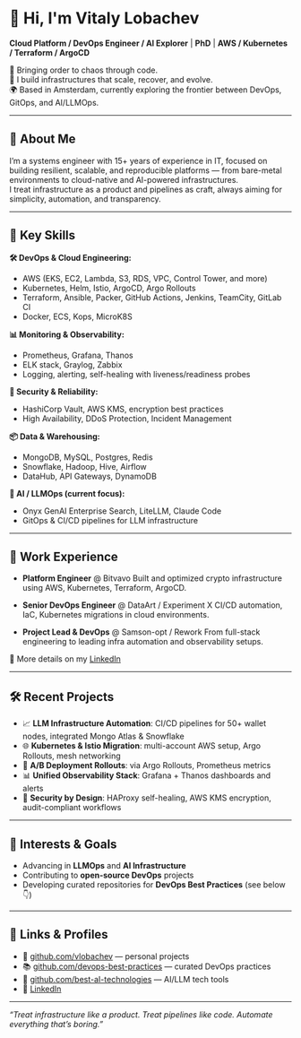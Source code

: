 # 👋 Hi, I'm Vitaly Lobachev

**Cloud Platform / DevOps Engineer / AI Explorer** | **PhD** | **AWS / Kubernetes / Terraform / ArgoCD**

💬 Bringing order to chaos through code.  
🚀 I build infrastructures that scale, recover, and evolve.  
🌍 Based in Amsterdam, currently exploring the frontier between DevOps, GitOps, and AI/LLMOps.

---

## 🧠 About Me

I’m a systems engineer with 15+ years of experience in IT, focused on building resilient, scalable, and reproducible platforms — from bare-metal environments to cloud-native and AI-powered infrastructures.  
I treat infrastructure as a product and pipelines as craft, always aiming for simplicity, automation, and transparency.

---

## 🔧 Key Skills

**🛠️ DevOps & Cloud Engineering:**  
- AWS (EKS, EC2, Lambda, S3, RDS, VPC, Control Tower, and more)  
- Kubernetes, Helm, Istio, ArgoCD, Argo Rollouts  
- Terraform, Ansible, Packer, GitHub Actions, Jenkins, TeamCity, GitLab CI  
- Docker, ECS, Kops, MicroK8S  

**📊 Monitoring & Observability:**  
- Prometheus, Grafana, Thanos  
- ELK stack, Graylog, Zabbix  
- Logging, alerting, self-healing with liveness/readiness probes  

**🔐 Security & Reliability:**  
- HashiCorp Vault, AWS KMS, encryption best practices  
- High Availability, DDoS Protection, Incident Management  

**📦 Data & Warehousing:**  
- MongoDB, MySQL, Postgres, Redis  
- Snowflake, Hadoop, Hive, Airflow  
- DataHub, API Gateways, DynamoDB  

**🧠 AI / LLMOps (current focus):**  
- Onyx GenAI Enterprise Search, LiteLLM, Claude Code  
- GitOps & CI/CD pipelines for LLM infrastructure

---

## 💼 Work Experience

- **Platform Engineer** @ Bitvavo
  Built and optimized crypto infrastructure using AWS, Kubernetes, Terraform, ArgoCD.

- **Senior DevOps Engineer** @ DataArt / Experiment X
  CI/CD automation, IaC, Kubernetes migrations in cloud environments.

- **Project Lead & DevOps** @ Samson-opt / Rework
  From full-stack engineering to leading infra automation and observability setups.

📜 More details on my [LinkedIn](https://www.linkedin.com/in/vitalylobachev)

---

## 🛠 Recent Projects

- 📈 **LLM Infrastructure Automation**: CI/CD pipelines for 50+ wallet nodes, integrated Mongo Atlas & Snowflake  
- 🌐 **Kubernetes & Istio Migration**: multi-account AWS setup, Argo Rollouts, mesh networking  
- 🧪 **A/B Deployment Rollouts**: via Argo Rollouts, Prometheus metrics  
- 📊 **Unified Observability Stack**: Grafana + Thanos dashboards and alerts  
- 🔐 **Security by Design**: HAProxy self-healing, AWS KMS encryption, audit-compliant workflows

---

## 🎯 Interests & Goals

- Advancing in **LLMOps** and **AI Infrastructure**
- Contributing to **open-source DevOps** projects
- Developing curated repositories for **DevOps Best Practices** (see below 👇)

---

## 📁 Links & Profiles

- 🔧 [github.com/vlobachev](https://github.com/vlobachev) — personal projects  
- 📚 [github.com/devops-best-practices](https://github.com/devops-best-practices) — curated DevOps practices  
- 🤖 [github.com/best-aI-technologies](https://github.com/best-aI-technologies) — AI/LLM tech tools  
- 💼 [LinkedIn](https://www.linkedin.com/in/vitalylobachev)  

---

_“Treat infrastructure like a product. Treat pipelines like code. Automate everything that’s boring.”_
